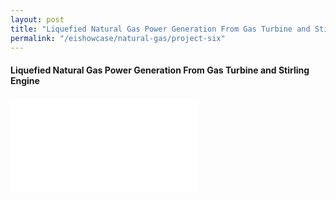 ```yaml
---
layout: post
title: "Liquefied Natural Gas Power Generation From Gas Turbine and Stirling Engine"
permalink: "/eishowcase/natural-gas/project-six"
---
```

#### Liquefied Natural Gas Power Generation From Gas Turbine and Stirling Engine

<div class="showcase-embed-container">
	<embed type="application/pdf" src="/files/showcase/natural_gas_06.pdf#view=FitH">
</div>

